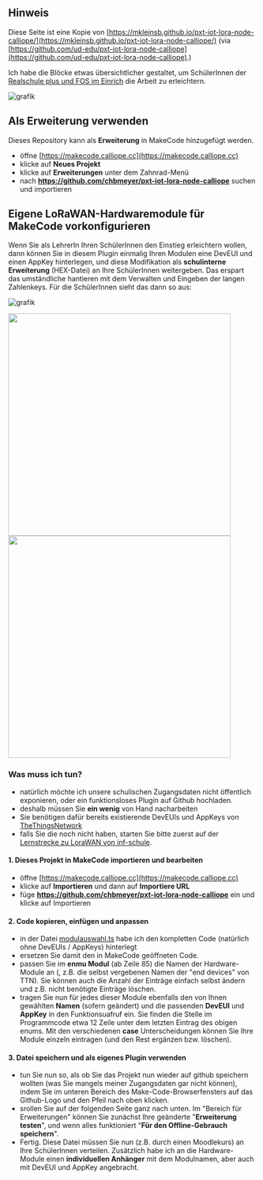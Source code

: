## Hinweis
Diese Seite ist eine Kopie von [https://mkleinsb.github.io/pxt-iot-lora-node-calliope/](https://mkleinsb.github.io/pxt-iot-lora-node-calliope/)
(via [https://github.com/ud-edu/pxt-iot-lora-node-calliope](https://github.com/ud-edu/pxt-iot-lora-node-calliope).)

Ich habe die Blöcke etwas übersichtlicher gestaltet, um SchülerInnen der [Realschule plus und FOS im Einrich](https://rs-einrich.de) die Arbeit zu erleichtern.

![grafik](https://github.com/user-attachments/assets/1b642f86-7448-41ed-a39a-4aed8be5a6f3)

## Als Erweiterung verwenden
Dieses Repository kann als **Erweiterung** in MakeCode hinzugefügt werden.

* öffne [https://makecode.calliope.cc](https://makecode.calliope.cc)
* klicke auf **Neues Projekt**
* klicke auf **Erweiterungen** unter dem Zahnrad-Menü
* nach **https://github.com/chbmeyer/pxt-iot-lora-node-calliope** suchen und importieren

## Eigene LoRaWAN-Hardwaremodule für MakeCode vorkonfigurieren
Wenn Sie als LehrerIn Ihren SchülerInnen den Einstieg erleichtern wollen, dann können Sie in diesem Plugin einmalig Ihren Modulen eine DevEUI und einen AppKey hinterlegen, und diese Modifikation als **schulinterne Erweiterung** (HEX-Datei) an Ihre SchülerInnen weitergeben. Das erspart das umständliche hantieren mit dem Verwalten und Eingeben der langen Zahlenkeys.
Für die SchülerInnen sieht das dann so aus:

![grafik](https://github.com/user-attachments/assets/5b49d557-e684-4e1d-8849-8395314480eb)

<img src="https://github.com/user-attachments/assets/bc0ecb29-0420-4e97-8203-ec962032572a" width="450" />
<img src="https://github.com/user-attachments/assets/96ad02a0-c114-4c09-8d19-4ab954eaa108" width="450" />

### Was muss ich tun?
* natürlich möchte ich unsere schulischen Zugangsdaten nicht öffentlich exponieren, oder ein funktionsloses Plugin auf Github hochladen.
* deshalb müssen Sie **ein wenig** von Hand nacharbeiten
* Sie benötigen dafür bereits existierende DevEUIs und AppKeys von [TheThingsNetwork](https://eu1.cloud.thethings.network/console)
* falls Sie die noch nicht haben, starten Sie bitte zuerst auf der [Lernstrecke zu LoraWAN von inf-schule](https://dev.inf-schule.de/informatiksysteme/calliope/IoT/lorawan/lernstrecke).

#### 1. Dieses Projekt in MakeCode importieren und bearbeiten
* öffne [https://makecode.calliope.cc](https://makecode.calliope.cc)
* klicke auf **Importieren** und dann auf **Importiere URL**
* füge **https://github.com/chbmeyer/pxt-iot-lora-node-calliope** ein und klicke auf Importieren

#### 2. Code kopieren, einfügen und anpassen
* in der Datei [modulauswahl.ts](https://github.com/chbmeyer/pxt-iot-lora-node-calliope/blob/master/modulauswahl.ts) habe ich den kompletten Code (natürlich ohne DevEUIs / AppKeys) hinterlegt
* ersetzen Sie damit den in MakeCode geöffneten Code.
* passen Sie im **enmu Modul** (ab Zeile 85) die Namen der Hardware-Module an (, z.B. die selbst vergebenen Namen der "end devices" von TTN). Sie können auch die Anzahl der Einträge einfach selbst ändern und z.B. nicht benötigte Einträge löschen.
* tragen Sie nun für jedes dieser Module ebenfalls den von Ihnen gewählten **Namen** (sofern geändert) und die passenden **DevEUI** und **AppKey** in den Funktionsuafruf ein. Sie finden die Stelle im Programmcode etwa 12 Zeile unter dem letzten Eintrag des obigen enums. Mit den verschiedenen **case** Unterscheidungen können Sie Ihre Module einzeln eintragen (und den Rest ergänzen bzw. löschen).

#### 3. Datei speichern und als eigenes Plugin verwenden
* tun Sie nun so, als ob Sie das Projekt nun wieder auf github speichern wollten (was Sie mangels meiner Zugangsdaten gar nicht können), indem Sie im unteren Bereich des Make-Code-Browserfensters auf das Github-Logo und den Pfeil nach oben klicken.
* srollen Sie auf der folgenden Seite ganz nach unten. Im "Bereich für Erweiterungen" können Sie zunächst Ihre geänderte "**Erweiterung testen**", und wenn alles funktioniert "**Für den Offline-Gebrauch speichern**".
* Fertig. Diese Datei müssen Sie nun (z.B. durch einen Moodlekurs) an Ihre SchülerInnen verteilen. Zusätzlich habe ich an die Hardware-Module einen **individuellen Anhänger** mit dem Modulnamen, aber auch mit DevEUI und AppKey angebracht.
